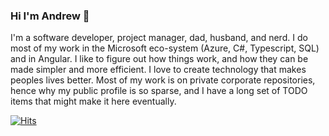 ### Hi I'm Andrew 👋

I'm a software developer, project manager, dad, husband, and nerd. I do most of my work in the Microsoft eco-system (Azure, C#, Typescript, SQL) and in Angular. I like to figure out how things work, and how they can be made simpler and more efficient. I love to create technology that makes peoples lives better. Most of my work is on private corporate repositories, hence why my public profile is so sparse, and I have a long set of TODO items that might make it here eventually.

[![Hits](https://hits.seeyoufarm.com/api/count/incr/badge.svg?url=https%3A%2F%2Fgithub.com%2Fandlewis&count_bg=%2379C83D&title_bg=%23555555&icon=&icon_color=%23E7E7E7&title=hits&edge_flat=false)](https://hits.seeyoufarm.com)
